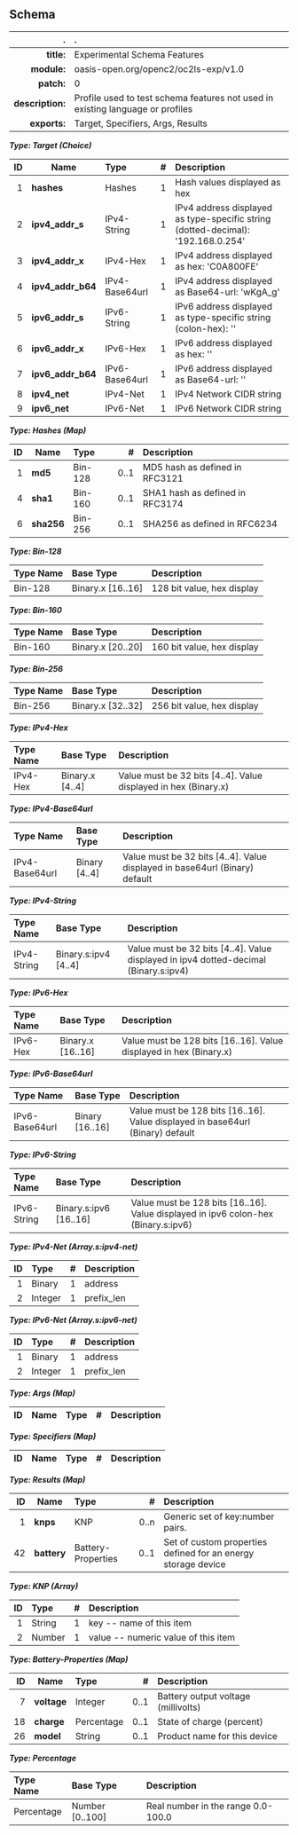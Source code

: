 <!-- Generated from schema\exp.jadn, Tue Dec  4 16:45:07 2018-->
## Schema
| . | . |
| ---: | :--- |
| **title:** | Experimental Schema Features |
| **module:** | oasis-open.org/openc2/oc2ls-exp/v1.0 |
| **patch:** | 0 |
| **description:** | Profile used to test schema features not used in existing language or profiles |
| **exports:** | Target, Specifiers, Args, Results |

**_Type: Target (Choice)_**

| ID | Name | Type | # | Description |
| ---: | --- | :--- | ---: | :--- |
| 1 | **hashes** | Hashes | 1 | Hash values displayed as hex |
| 2 | **ipv4_addr_s** | IPv4-String | 1 | IPv4 address displayed as type-specific string (dotted-decimal): '192.168.0.254' |
| 3 | **ipv4_addr_x** | IPv4-Hex | 1 | IPv4 address displayed as hex: 'C0A800FE' |
| 4 | **ipv4_addr_b64** | IPv4-Base64url | 1 | IPv4 address displayed as Base64-url: 'wKgA_g' |
| 5 | **ipv6_addr_s** | IPv6-String | 1 | IPv6 address displayed as type-specific string (colon-hex): '' |
| 6 | **ipv6_addr_x** | IPv6-Hex | 1 | IPv6 address displayed as hex: '' |
| 7 | **ipv6_addr_b64** | IPv6-Base64url | 1 | IPv6 address displayed as Base64-url: '' |
| 8 | **ipv4_net** | IPv4-Net | 1 | IPv4 Network CIDR string |
| 9 | **ipv6_net** | IPv6-Net | 1 | IPv6 Network CIDR string |

**_Type: Hashes (Map)_**

| ID | Name | Type | # | Description |
| ---: | --- | :--- | ---: | :--- |
| 1 | **md5** | Bin-128 | 0..1 | MD5 hash as defined in RFC3121 |
| 4 | **sha1** | Bin-160 | 0..1 | SHA1 hash as defined in RFC3174 |
| 6 | **sha256** | Bin-256 | 0..1 | SHA256 as defined in RFC6234 |

**_Type: Bin-128_**

| Type Name | Base Type | Description |
| :--- | :--- | :--- |
| Bin-128 | Binary.x [16..16] | 128 bit value, hex display |

**_Type: Bin-160_**

| Type Name | Base Type | Description |
| :--- | :--- | :--- |
| Bin-160 | Binary.x [20..20] | 160 bit value, hex display |

**_Type: Bin-256_**

| Type Name | Base Type | Description |
| :--- | :--- | :--- |
| Bin-256 | Binary.x [32..32] | 256 bit value, hex display |

**_Type: IPv4-Hex_**

| Type Name | Base Type | Description |
| :--- | :--- | :--- |
| IPv4-Hex | Binary.x [4..4] | Value must be 32 bits [4..4].  Value displayed in hex (Binary.x) |

**_Type: IPv4-Base64url_**

| Type Name | Base Type | Description |
| :--- | :--- | :--- |
| IPv4-Base64url | Binary [4..4] | Value must be 32 bits [4..4].  Value displayed in base64url (Binary) default |

**_Type: IPv4-String_**

| Type Name | Base Type | Description |
| :--- | :--- | :--- |
| IPv4-String | Binary.s:ipv4 [4..4] | Value must be 32 bits [4..4].  Value displayed in ipv4 dotted-decimal (Binary.s:ipv4) |

**_Type: IPv6-Hex_**

| Type Name | Base Type | Description |
| :--- | :--- | :--- |
| IPv6-Hex | Binary.x [16..16] | Value must be 128 bits [16..16].  Value displayed in hex (Binary.x) |

**_Type: IPv6-Base64url_**

| Type Name | Base Type | Description |
| :--- | :--- | :--- |
| IPv6-Base64url | Binary [16..16] | Value must be 128 bits [16..16].  Value displayed in base64url (Binary) default |

**_Type: IPv6-String_**

| Type Name | Base Type | Description |
| :--- | :--- | :--- |
| IPv6-String | Binary.s:ipv6 [16..16] | Value must be 128 bits [16..16].  Value displayed in ipv6 colon-hex (Binary.s:ipv6) |

**_Type: IPv4-Net (Array.s:ipv4-net)_**

| ID | Type | # | Description |
| ---: | :--- | ---: | :--- |
| 1 | Binary | 1 | address |
| 2 | Integer | 1 | prefix_len |

**_Type: IPv6-Net (Array.s:ipv6-net)_**

| ID | Type | # | Description |
| ---: | :--- | ---: | :--- |
| 1 | Binary | 1 | address |
| 2 | Integer | 1 | prefix_len |

**_Type: Args (Map)_**

| ID | Name | Type | # | Description |
| ---: | --- | :--- | ---: | :--- |

**_Type: Specifiers (Map)_**

| ID | Name | Type | # | Description |
| ---: | --- | :--- | ---: | :--- |

**_Type: Results (Map)_**

| ID | Name | Type | # | Description |
| ---: | --- | :--- | ---: | :--- |
| 1 | **knps** | KNP | 0..n | Generic set of key:number pairs. |
| 42 | **battery** | Battery-Properties | 0..1 | Set of custom properties defined for an energy storage device |

**_Type: KNP (Array)_**

| ID | Type | # | Description |
| ---: | :--- | ---: | :--- |
| 1 | String | 1 | key -- name of this item |
| 2 | Number | 1 | value -- numeric value of this item |

**_Type: Battery-Properties (Map)_**

| ID | Name | Type | # | Description |
| ---: | --- | :--- | ---: | :--- |
| 7 | **voltage** | Integer | 0..1 | Battery output voltage (millivolts) |
| 18 | **charge** | Percentage | 0..1 | State of charge (percent) |
| 26 | **model** | String | 0..1 | Product name for this device |

**_Type: Percentage_**

| Type Name | Base Type | Description |
| :--- | :--- | :--- |
| Percentage | Number [0..100] | Real number in the range 0.0-100.0 |

